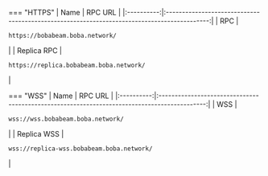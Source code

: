 === "HTTPS"
    |  Name  |                                           RPC URL                                           |
    |:----------:|:-------------------------------------------------------------------------------------------:|
    |   RPC    |    <pre style="padding-right: 2em">```https://bobabeam.boba.network/```</pre>    |
    | Replica RPC | <pre style="padding-right: 2em">```https://replica.bobabeam.boba.network/```</pre> |


=== "WSS"
    |  Name  |                                           RPC URL                                            |
    |:----------:|:--------------------------------------------------------------------------------------------:|
    |   WSS    |     <pre style="padding-right: 2em">```wss://wss.bobabeam.boba.network/```</pre>      |
    |   Replica WSS  |     <pre style="padding-right: 2em">```wss://replica-wss.bobabeam.boba.network/```</pre>      |